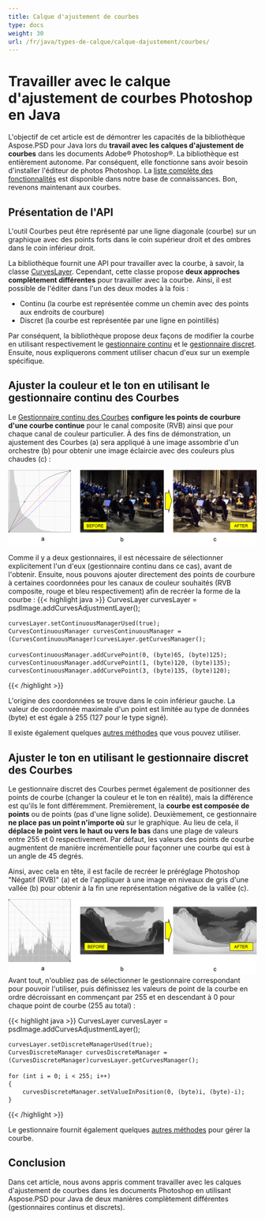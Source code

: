 ```yaml
---
title: Calque d'ajustement de courbes
type: docs
weight: 30
url: /fr/java/types-de-calque/calque-dajustement/courbes/
---
```


# Travailler avec le calque d'ajustement de courbes Photoshop en Java

L'objectif de cet article est de démontrer les capacités de la bibliothèque Aspose.PSD pour Java lors du **travail avec les calques d'ajustement de courbes** dans les documents Adobe® Photoshop®. La bibliothèque est entièrement autonome. Par conséquent, elle fonctionne sans avoir besoin d'installer l'éditeur de photos Photoshop. La [liste complète des fonctionnalités](https://docs.aspose.com/psd/java/features/) est disponible dans notre base de connaissances. Bon, revenons maintenant aux courbes.

## Présentation de l'API

L'outil Courbes peut être représenté par une ligne diagonale (courbe) sur un graphique avec des points forts dans le coin supérieur droit et des ombres dans le coin inférieur droit.

La bibliothèque fournit une API pour travailler avec la courbe, à savoir, la classe [CurvesLayer](https://reference.aspose.com/psd/java/com.aspose.psd.fileformats.psd.layers.adjustmentlayers/CurvesLayer). Cependant, cette classe propose **deux approches complètement différentes** pour travailler avec la courbe. Ainsi, il est possible de l'éditer dans l'un des deux modes à la fois :

- Continu (la courbe est représentée comme un chemin avec des points aux endroits de courbure)
- Discret (la courbe est représentée par une ligne en pointillés)

Par conséquent, la bibliothèque propose deux façons de modifier la courbe en utilisant respectivement le [gestionnaire continu](https://reference.aspose.com/psd/java/com.aspose.psd.fileformats.psd.layers.layerresources/curvescontinuousmanager) et le [gestionnaire discret](https://reference.aspose.com/psd/java/com.aspose.psd.fileformats.psd.layers.layerresources/CurvesDiscreteManager). Ensuite, nous expliquerons comment utiliser chacun d'eux sur un exemple spécifique.

## Ajuster la couleur et le ton en utilisant le gestionnaire continu des Courbes

Le [Gestionnaire continu des Courbes](https://reference.aspose.com/psd/java/com.aspose.psd.fileformats.psd.layers.layerresources/CurvesContinuousManager) **configure les points de courbure d'une courbe continue** pour le canal composite (RVB) ainsi que pour chaque canal de couleur particulier. À des fins de démonstration, un ajustement des Courbes (a) sera appliqué à une image assombrie d'un orchestre (b) pour obtenir une image éclaircie avec des couleurs plus chaudes (c) :

![Figure 1 du calque d'ajustement de courbes](curves-psd-adjustment-layer-figure-1.png)

Comme il y a deux gestionnaires, il est nécessaire de sélectionner explicitement l'un d'eux (gestionnaire continu dans ce cas), avant de l'obtenir. Ensuite, nous pouvons ajouter directement des points de courbure à certaines coordonnées pour les canaux de couleur souhaités (RVB composite, rouge et bleu respectivement) afin de recréer la forme de la courbe :
{{< highlight java >}}
    CurvesLayer curvesLayer = psdImage.addCurvesAdjustmentLayer();

    curvesLayer.setContinuousManagerUsed(true);
    CurvesContinuousManager curvesContinuousManager = (CurvesContinuousManager)curvesLayer.getCurvesManager();

    curvesContinuousManager.addCurvePoint(0, (byte)65, (byte)125);
    curvesContinuousManager.addCurvePoint(1, (byte)120, (byte)135);
    curvesContinuousManager.addCurvePoint(3, (byte)135, (byte)120);
{{< /highlight >}}

L'origine des coordonnées se trouve dans le coin inférieur gauche. La valeur de coordonnée maximale d'un point est limitée au type de données (byte) et est égale à 255 (127 pour le type signé).

Il existe également quelques [autres méthodes](https://reference.aspose.com/psd/java/com.aspose.psd.fileformats.psd.layers.layerresources/CurvesContinuousManager) que vous pouvez utiliser.

## Ajuster le ton en utilisant le gestionnaire discret des Courbes

Le gestionnaire discret des Courbes permet également de positionner des points de courbe (changer la couleur et le ton en réalité), mais la différence est qu'ils le font différemment. Premièrement, la **courbe est composée de points** ou de points (pas d'une ligne solide). Deuxièmement, ce gestionnaire **ne place pas un point n'importe où** sur le graphique. Au lieu de cela, il **déplace le point vers le haut ou vers le bas** dans une plage de valeurs entre 255 et 0 respectivement. Par défaut, les valeurs des points de courbe augmentent de manière incrémentielle pour façonner une courbe qui est à un angle de 45 degrés.

Ainsi, avec cela en tête, il est facile de recréer le préréglage Photoshop "Négatif (RVB)" (a) et de l'appliquer à une image en niveaux de gris d'une vallée (b) pour obtenir à la fin une représentation négative de la vallée (c).

![Curves Adjustment Layer Figure 2](curves-psd-adjustment-layer-figure-2.png) Avant tout, n'oubliez pas de sélectionner le gestionnaire correspondant pour pouvoir l'utiliser, puis définissez les valeurs de point de la courbe en ordre décroissant en commençant par 255 et en descendant à 0 pour chaque point de courbe (255 au total) :

{{< highlight java >}}
    CurvesLayer curvesLayer = psdImage.addCurvesAdjustmentLayer();

    curvesLayer.setDiscreteManagerUsed(true);
    CurvesDiscreteManager curvesDiscreteManager = (CurvesDiscreteManager)curvesLayer.getCurvesManager();

    for (int i = 0; i < 255; i++)
    {
        curvesDiscreteManager.setValueInPosition(0, (byte)i, (byte)-i);
    }
{{< /highlight >}}

Le gestionnaire fournit également quelques [autres méthodes](https://reference.aspose.com/psd/java/com.aspose.psd.fileformats.psd.layers.layerresources/curvesdiscretemanager) pour gérer la courbe.

## Conclusion

Dans cet article, nous avons appris comment travailler avec les calques d'ajustement de courbes dans les documents Photoshop en utilisant Aspose.PSD pour Java de deux manières complètement différentes (gestionnaires continus et discrets).

